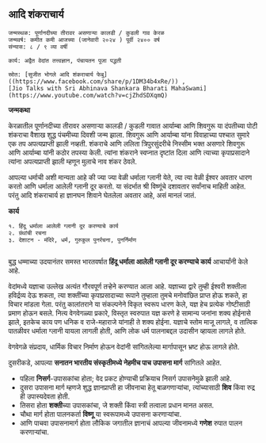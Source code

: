 ## आदि शंकराचार्य

```
जन्मस्थळ: पूर्णानदीच्या तीरावर असणाऱ्या कालडी / कुडली गाव केरळ
जन्मवर्ष: कमीत कमी आजच्या (जानेवारी २०२४ ) पूर्वी २४०० वर्ष
संन्यास: ८ / ९ व्या वर्षी

कार्य: अद्वैत वेदांत तत्त्वज्ञान, पंचायतन पूजा पद्धती

स्रोत: [सुजीत भोगले आदि शंकराचार्य फेबु]((https://www.facebook.com/share/p/1DM34b4xRe/)) , 
[Jio Talks with Sri Abhinava Shankara Bharati MahaSwami](https://www.youtube.com/watch?v=cjZhdSDXqmQ)

```

**जन्मकथा**

केरळातील पूर्णानदीच्या तीरावर असणाऱ्या कालडी / कुडली गावात आर्याम्बा आणि शिवगुरू या दंपतीच्या पोटी शंकराचा वैशाख शुद्ध पंचमीच्या दिवशी जन्म झाला. शिवगुरू आणि आर्याम्बा यांना विवाहाच्या पश्चात सुमारे एक तप अपत्यप्राप्ती झाली नव्हती. शंकराचे आणि ललिता त्रिपुरसुंदरीचे निस्सीम भक्त असणारे शिवगुरू आणि आर्याम्बा यांनी कठोर तपस्या केली. त्यांना शंकराने स्वप्नात दृष्टांत दिला आणि त्याच्या कृपाप्रसादाने त्यांना अपत्यप्राप्ती झाली म्हणून मुलाचे नाव शंकर ठेवले.

आपल्या धर्माची अशी मान्यता आहे की ज्या ज्या वेळी धर्माला ग्लानी येते, त्या त्या वेळी ईश्वर अवतार धारण करतो आणि धर्माला आलेली ग्लानी दूर करतो. या संदर्भात श्री विष्णूंचे दशावतार सर्वांनाच माहिती आहेत. परंतु आदि शंकराचार्य हा ज्ञानघन शिवाने घेतलेला अवतार आहे, असं मानलं जातं.


**कार्य**

```
१. हिंदू धर्माला आलेली ग्लानी दूर करण्याचे कार्य
२. ग्रंथांची रचना
३. देशाटन - मंदिरे, धर्म, गुरुकुल पुनर्रचना, पुनर्निर्माण
 
```

बुद्ध धम्माच्या उदयानंतर समस्त भारतवर्षात **हिंदू धर्माला आलेली ग्लानी दूर करण्याचे कार्य** आचार्यांनी केले आहे.

वेदांमध्ये यज्ञाचा उल्लेख अत्यंत गौरवपूर्ण तऱ्हेने करण्यात आला आहे. यज्ञाच्या द्वारे तुम्ही ईश्वरी शक्तीला हविर्द्रव्य देऊ शकता, त्या शक्तींच्या कृपाप्रसादाच्या रूपाने तुम्हाला तुमचे मनोवांछित प्राप्त होऊ शकते, हा विचार मांडला गेला. परंतु कालांतराने या संकल्पनेने विकृत स्वरूप धारण केले, यज्ञ हेच प्रत्येक गोष्टीसाठी प्रमाण होऊन बसले. नित्य वेगवेगळ्या प्रकारे, विस्तृत  स्वरुपात यज्ञ करणे हे सामान्य जनांना शक्य होईनासे झाले, इतकेच काय पण धनिक व राजे-महाराजे यांनाही ते शक्य होईना. यज्ञाचे स्तोम माजू लागले, व तात्विक पातळीवर धर्माला ग्लानी यायला लागली होती, आणि लोक धर्म पालनाबद्दल उदासीन व्हायला लागले होते. 

वेगवेगळे संप्रदाय, धार्मिक विचार निर्माण होऊन वेदांनी सांगितलेल्या मार्गापासून भ्रष्ट होऊ लागले होते. 

दुसरीकडे, 
आपल्या **सनातन भारतीय संस्कृतीमध्ये नेहमीच पाच उपासना मार्ग** सांगितले आहेत. 

- पहिला **निसर्ग**-उपासकांचा होता; वेद प्रकट होण्याची प्रक्रियाच निसर्ग उपासनेमुळे झाली आहे. 
- दुसरा उपासना मार्ग म्हणजे शुद्ध ज्ञानप्राप्ती हा जीवनाचा हेतू बाळगणाऱ्यांचा, त्यांच्यासाठी **शिव** किंवा रुद्र ही उपास्यदेवता होती.
- तिसरा होता **शक्ती**च्या उपासकांचा, जे शक्ती किंवा स्त्री तत्वाला प्रधान मानत असत.
- चौथा मार्ग होता पालनकर्ता **विष्णू** या स्वरूपामध्ये उपासना करणाऱ्यांचा.
- आणि पाचवा उपासनामार्ग होता लौकिक जगातील ज्ञानाचं आपल्या जीवनामध्ये **गणेश** रुपात पालन करणाऱ्यांचा.


